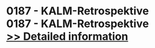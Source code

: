 # 0187 - KALM-Retrospektive<br />0187 - KALM-Retrospektive<br />[>> Detailed information](https://secure.shareit.com/shareit/product.html?productid=301008493&affiliateid=200057808)